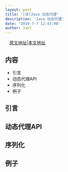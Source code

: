 ```yaml
---
layout: post
title: '[译]Java 动态代理'
description: 'Java 动态代理'
date: '2019-7-7 12:43:00'
author: Jast
---
```

　[原文地址](https://docs.oracle.com/javase/8/docs/technotes/guides/reflection/proxy.html)|[本文地址](http://jast90.github.io/2019/07/07/Java-dynamic-proxy.html)

## 内容
- 引言
- 动态代理API
- 序列化
- 例子

## 引言


## 动态代理API

## 序列化

## 例子





